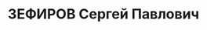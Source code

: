---
title: ЗЕФИРОВ Сергей Павлович
description: 'Род. в 1894, Самарская губ., Бузулуский уезд, с. Шерстаковка, русский,
  обр.: высшее техническое. Проживал: Южно-Казахстанская обл. (Чимкентская), Туркестанский
  р-н, пос. Ачисай. Инженер-электрик, Ачисайский полиметаллический комбинат.

  Арестован 04.08.1937. Обв. по ст. 58-7, 58-11 УК РСФСР. Приговор: выездная сессия
  Верховного Суда СССР, 26.12.1938 – ВМН.

  Реабилитирован Генеральной прокуратурой РК 22.04.1997'
---